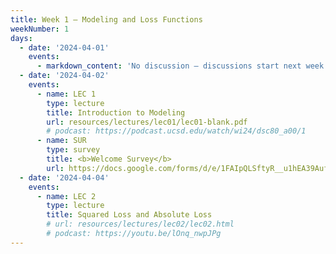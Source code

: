 ```yaml
---
title: Week 1 – Modeling and Loss Functions
weekNumber: 1
days:
  - date: '2024-04-01'
    events:
      - markdown_content: 'No discussion – discussions start next week!'
  - date: '2024-04-02'
    events:
      - name: LEC 1
        type: lecture
        title: Introduction to Modeling
        url: resources/lectures/lec01/lec01-blank.pdf
        # podcast: https://podcast.ucsd.edu/watch/wi24/dsc80_a00/1
      - name: SUR
        type: survey
        title: <b>Welcome Survey</b>
        url: https://docs.google.com/forms/d/e/1FAIpQLSftyR__u1hEA39AufRcOZVf5Xu49wDJFokH212XJGhum88wqA/viewform
  - date: '2024-04-04'
    events:
      - name: LEC 2
        type: lecture
        title: Squared Loss and Absolute Loss
        # url: resources/lectures/lec02/lec02.html
        # podcast: https://youtu.be/lOnq_nwpJPg
---
```

